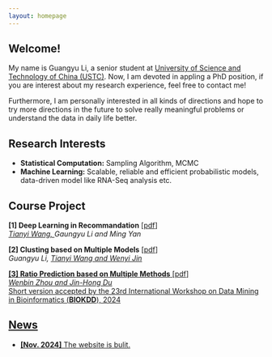 ```yaml
---
layout: homepage
---
```


## Welcome!

My name is Guangyu Li, a senior student at [University of Science and Technology of China (USTC)](https://en.ustc.edu.cn/). Now, I am devoted in appling a PhD position, if you are interest about my research experience, feel free to contact me!

Furthermore, I am personally interested in all kinds of directions and hope to try more directions in the future to solve really meaningful problems or understand the data in daily life better.

## Research Interests

- **Statistical Computation:** Sampling Algorithm, MCMC
- **Machine Learning:** Scalable, reliable and efficient probabilistic models, data-driven model like RNA-Seq analysis etc.

## Course Project

<b>[1] Deep Learning in Recommandation</b> [[pdf](../assets/files/Deep_Learning_for_Recommendation.pdf)]<br/>
*<u>Tianyi Wang, </u>Gaungyu Li and Ming Yan* <br/>

<b>[2] Clusting based on Multiple Models</b> [[pdf](../assets/files/SA_FINAL(1).pdf)]<br/>
*Guangyu Li, <u>Tianyi Wang and Wenyi Jin* <br/>

<b>[3] Ratio Prediction based on Multiple Methods</b> [[pdf](../assets/files/.pdf)]<br/>
*<u>Wenbin Zhou</u> and Jin-Hong Du* <br/>
Short version accepted by the 23rd International Workshop on Data Mining in Bioinformatics (**BIOKDD**), 2024

## News

- **[Nov. 2024]** The website is bulit.
